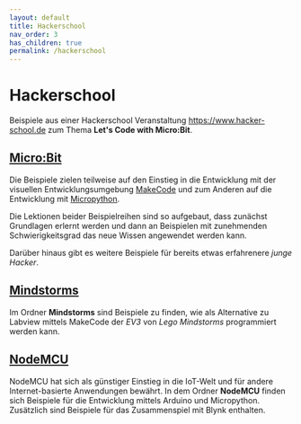 ```yaml
---
layout: default
title: Hackerschool
nav_order: 3
has_children: true
permalink: /hackerschool
---
```

# Hackerschool

Beispiele aus einer Hackerschool Veranstaltung https://www.hacker-school.de
zum Thema __Let's Code with Micro:Bit__. 

## [Micro:Bit](microbit/README.md)
Die Beispiele zielen teilweise auf den Einstieg in die Entwicklung mit der visuellen Entwicklungsumgebung [MakeCode](https://www.microsoft.com/en-us/makecode "MakeCode") und zum Anderen auf die Entwicklung mit [Micropython](http://micropython.org "Micropython").

Die Lektionen beider Beispielreihen sind so aufgebaut, dass zunächst Grundlagen erlernt werden und dann an Beispielen mit zunehmenden Schwierigkeitsgrad das neue Wissen angewendet werden kann.

Darüber hinaus gibt es weitere Beispiele für bereits etwas erfahrenere _junge Hacker_. 

## [Mindstorms](mindstorms/README.md) 
Im Ordner __Mindstorms__ sind Beispiele zu finden, wie als Alternative zu Labview mittels MakeCode der _EV3_ von _Lego Mindstorms_ programmiert werden kann.

## [NodeMCU](nodemcu/README.md)

NodeMCU hat sich als günstiger Einstieg in die IoT-Welt und für andere Internet-basierte Anwendungen bewährt. In dem Ordner __NodeMCU__ finden sich Beispiele für die Entwicklung mittels Arduino und Micropython. Zusätzlich sind Beispiele für das Zusammenspiel mit Blynk enthalten.
